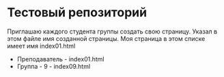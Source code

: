 # Тестовый репозиторий

Приглашаю каждого студента группы создать свою страницу. Указал в этом файле имя созданной страницы.
Моя страница в этом списке имеет имя index01.html

- Преподаватель  - index01.html
- Группа - 9 - index09.html

